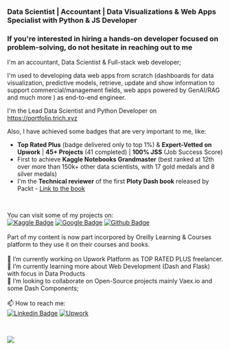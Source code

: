 ### Data Scientist | Accountant | Data Visualizations & Web Apps Specialist with Python & JS Developer

### If you're interested in hiring a hands-on developer focused on problem-solving, do not hesitate in reaching out to me 

I'm an accountant, Data Scientist & Full-stack web developer; <br>

I'm used to developing data web apps from scratch (dashboards for data visualization, predictive models, retrieve, update and show information to support commercial/management fields, web apps powered by GenAI/RAG and much more ) as end-to-end engineer.  <br>

I'm the Lead Data Scientist and Python Developer on https://portfolio.trich.xyz<br>

Also, I have achieved some badges that are very important to me, like:
- <b>Top Rated Plus</b> (badge delivered only to top 1%) & <b>Expert-Vetted on Upwork</b> | <b>45+ Projects</b> (41 completed) | <b>100% JSS</b> (Job Success Score)
- First to achieve <b>Kaggle Notebooks Grandmaster</b> (best ranked at 12th over more than 150k+ other data scientists, with 17 gold medals and 8 silver medals)
- I'm the <b>Technical reviewer</b> of the first <b>Ploty Dash book</b> released by Packt - [Link to the book](https://www.packtpub.com/product/interactive-dashboards-and-data-apps-with-plotly-and-dash/9781800568914)
<br>

You can visit some of my projects on:<br>
[![Kaggle Badge](https://img.shields.io/badge/-Kaggle-blue?style=flat-square&logo=Kaggle&logoColor=blue&labelColor=lightgrey&color=black&link=https://kaggle.com/kabure/notebooks)](https://kaggle.com/kabure/notebooks)
[![Google Badge](https://img.shields.io/badge/-Portfolio-8a37db?style=flat-square&logo=Google&logoColor=white&labelColor=red&color=black&link=https://portfolio.trich.ai)](https://portfolio.trich.xyz)
[![Github Badge](https://img.shields.io/badge/-Github-8a37db?style=flat-square&logo=Github&logoColor=white&color=black&link=https://github.com/kaburelabs?tab=repositories)](https://github.com/kaburelabs?tab=repositories)<br>
<br>
Part of my content is now part incorpored by Oreilly Learning & Courses platform to they use it on their courses and books. <br>
<br>
🔭 I’m currently working on Upwork Platform as TOP RATED PLUS freelancer.<br>
🌱 I’m currently learning more about Web Development (Dash and Flask) with focus in Data Products<br>
👯 I’m looking to collaborate on Open-Source projects mainly Vaex.io and some Dash Components;<br>
<br>
📫 How to reach me: <br>
[![Linkedin Badge](https://img.shields.io/badge/-LinkedIn-blue?style=flat-square&logo=Linkedin&logoColor=white&color=black&labelColor=blue&link=https://www.linkedin.com/in/leonardoferreirads/)](https://www.linkedin.com/in/leonardoferreirads/)
[![Upwork](https://img.shields.io/badge/-Upwork-white?style=flat-square&logo=Upwork&logoColor=white&labelColor=green&color=black&link=https://www.upwork.com/freelancers/~0163c4a246540fb9a3)](https://www.upwork.com/freelancers/~0163c4a246540fb9a3)

<br>

![](https://komarev.com/ghpvc/?username=kaburelabs)

<!--
**kaburelabs/kaburelabs** is a ✨ _special_ ✨ repository because its `README.md` (this file) appears on your GitHub profile.

Here are some ideas to get you started:

- 🔭 I’m currently working on ...
- 🌱 I’m currently learning ...
- 👯 I’m looking to collaborate on ...
- 🤔 I’m looking for help with ...
- 💬 Ask me about ...
- 📫 How to reach me: ...
- 😄 Pronouns: ...
- ⚡ Fun fact: ...

-->

